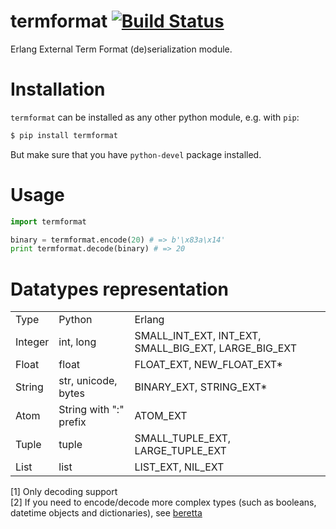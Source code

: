 # termformat [![Build Status](https://travis-ci.org/tyrannosaurus/termformat.svg?branch=master)](https://travis-ci.org/tyrannosaurus/termformat)

Erlang External Term Format (de)serialization module.

# Installation

`termformat` can be installed as any other python module, e.g. with `pip`:
```bash
$ pip install termformat
```
But make sure that you have `python-devel` package installed.

# Usage

```python
import termformat

binary = termformat.encode(20) # => b'\x83a\x14'
print termformat.decode(binary) # => 20
```

# Datatypes representation

<table>
    <tr>
        <td>Type</td>
        <td>Python</td>
        <td>Erlang</td>
    </tr>
    <tr>
        <td>Integer</td>
        <td>int, long</td>
        <td>SMALL_INT_EXT, INT_EXT, SMALL_BIG_EXT, LARGE_BIG_EXT</td>
    </tr>
    <tr>
        <td>Float</td>
        <td>float</td>
        <td>FLOAT_EXT, NEW_FLOAT_EXT*</td>
    </tr>
    <tr>
        <td>String</td>
        <td>str, unicode, bytes</td>
        <td>BINARY_EXT, STRING_EXT*</td>
    </tr>
    <tr>
        <td>Atom</td>
        <td>String with ":" prefix</td>
        <td>ATOM_EXT</td>
    </tr>
    <tr>
        <td>Tuple</td>
        <td>tuple</td>
        <td>SMALL_TUPLE_EXT, LARGE_TUPLE_EXT</td>
    </tr>
    <tr>
        <td>List</td>
        <td>list</td>
        <td>LIST_EXT, NIL_EXT</td>
    </tr>
</table>

[1] Only decoding support  
[2] If you need to encode/decode more complex types (such as booleans, datetime objects and dictionaries), see [beretta](https://github.com/tyrannosaurus/beretta)  
